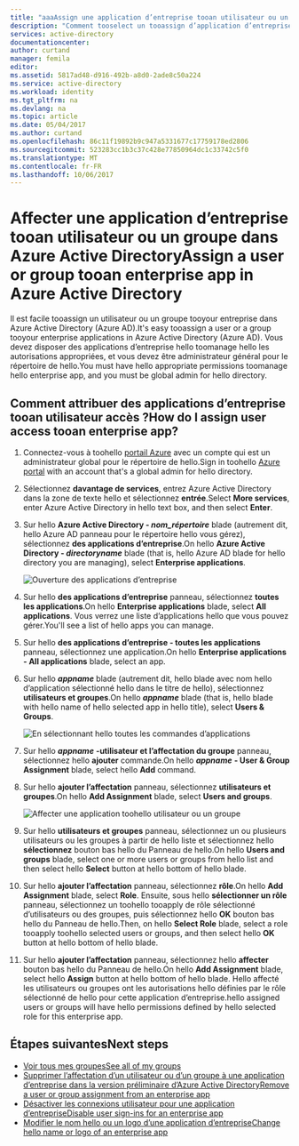 ```yaml
---
title: "aaaAssign une application d’entreprise tooan utilisateur ou un groupe dans Azure Active Directory | Documents Microsoft"
description: "Comment tooselect un tooassign d’application d’entreprise un tooit utilisateur ou un groupe dans Azure Active Directory"
services: active-directory
documentationcenter: 
author: curtand
manager: femila
editor: 
ms.assetid: 5817ad48-d916-492b-a8d0-2ade8c50a224
ms.service: active-directory
ms.workload: identity
ms.tgt_pltfrm: na
ms.devlang: na
ms.topic: article
ms.date: 05/04/2017
ms.author: curtand
ms.openlocfilehash: 86c11f19892b9c947a5331677c17759178ed2806
ms.sourcegitcommit: 523283cc1b3c37c428e77850964dc1c33742c5f0
ms.translationtype: MT
ms.contentlocale: fr-FR
ms.lasthandoff: 10/06/2017
---
```

# <a name="assign-a-user-or-group-tooan-enterprise-app-in-azure-active-directory"></a><span data-ttu-id="e3f92-103">Affecter une application d’entreprise tooan utilisateur ou un groupe dans Azure Active Directory</span><span class="sxs-lookup"><span data-stu-id="e3f92-103">Assign a user or group tooan enterprise app in Azure Active Directory</span></span>
<span data-ttu-id="e3f92-104">Il est facile tooassign un utilisateur ou un groupe tooyour entreprise dans Azure Active Directory (Azure AD).</span><span class="sxs-lookup"><span data-stu-id="e3f92-104">It's easy tooassign a user or a group tooyour enterprise applications in Azure Active Directory (Azure AD).</span></span> <span data-ttu-id="e3f92-105">Vous devez disposer des applications d’entreprise hello toomanage hello les autorisations appropriées, et vous devez être administrateur général pour le répertoire de hello.</span><span class="sxs-lookup"><span data-stu-id="e3f92-105">You must have hello appropriate permissions toomanage hello enterprise app, and you must be global admin for hello directory.</span></span>

## <a name="how-do-i-assign-user-access-tooan-enterprise-app"></a><span data-ttu-id="e3f92-106">Comment attribuer des applications d’entreprise tooan utilisateur accès ?</span><span class="sxs-lookup"><span data-stu-id="e3f92-106">How do I assign user access tooan enterprise app?</span></span>
1. <span data-ttu-id="e3f92-107">Connectez-vous à toohello [portail Azure](https://portal.azure.com) avec un compte qui est un administrateur global pour le répertoire de hello.</span><span class="sxs-lookup"><span data-stu-id="e3f92-107">Sign in toohello [Azure portal](https://portal.azure.com) with an account that's a global admin for hello directory.</span></span>
2. <span data-ttu-id="e3f92-108">Sélectionnez **davantage de services**, entrez Azure Active Directory dans la zone de texte hello et sélectionnez **entrée**.</span><span class="sxs-lookup"><span data-stu-id="e3f92-108">Select **More services**, enter Azure Active Directory in hello text box, and then select **Enter**.</span></span>
3. <span data-ttu-id="e3f92-109">Sur hello **Azure Active Directory - *nom_répertoire***  blade (autrement dit, hello Azure AD panneau pour le répertoire hello vous gérez), sélectionnez **des applications d’entreprise**.</span><span class="sxs-lookup"><span data-stu-id="e3f92-109">On hello **Azure Active Directory - *directoryname*** blade (that is, hello Azure AD blade for hello directory you are managing), select **Enterprise applications**.</span></span>

    ![Ouverture des applications d’entreprise](./media/active-directory-coreapps-assign-user-azure-portal/open-enterprise-apps.png)
4. <span data-ttu-id="e3f92-111">Sur hello **des applications d’entreprise** panneau, sélectionnez **toutes les applications**.</span><span class="sxs-lookup"><span data-stu-id="e3f92-111">On hello **Enterprise applications** blade, select **All applications**.</span></span> <span data-ttu-id="e3f92-112">Vous verrez une liste d’applications hello que vous pouvez gérer.</span><span class="sxs-lookup"><span data-stu-id="e3f92-112">You'll see a list of hello apps you can manage.</span></span>
5. <span data-ttu-id="e3f92-113">Sur hello **des applications d’entreprise - toutes les applications** panneau, sélectionnez une application.</span><span class="sxs-lookup"><span data-stu-id="e3f92-113">On hello **Enterprise applications - All applications** blade, select an app.</span></span>
6. <span data-ttu-id="e3f92-114">Sur hello ***appname*** blade (autrement dit, hello blade avec nom hello d’application sélectionné hello dans le titre de hello), sélectionnez **utilisateurs et groupes**.</span><span class="sxs-lookup"><span data-stu-id="e3f92-114">On hello ***appname*** blade (that is, hello blade with hello name of hello selected app in hello title), select **Users & Groups**.</span></span>

    ![En sélectionnant hello toutes les commandes d’applications](./media/active-directory-coreapps-assign-user-azure-portal/select-app-users.png)
7. <span data-ttu-id="e3f92-116">Sur hello ***appname*** **-utilisateur et l’affectation du groupe** panneau, sélectionnez hello **ajouter** commande.</span><span class="sxs-lookup"><span data-stu-id="e3f92-116">On hello ***appname*** **- User & Group Assignment** blade, select hello **Add** command.</span></span>
8. <span data-ttu-id="e3f92-117">Sur hello **ajouter l’affectation** panneau, sélectionnez **utilisateurs et groupes**.</span><span class="sxs-lookup"><span data-stu-id="e3f92-117">On hello **Add Assignment** blade, select **Users and groups**.</span></span>

    ![Affecter une application toohello utilisateur ou un groupe](./media/active-directory-coreapps-assign-user-azure-portal/assign-users.png)
9. <span data-ttu-id="e3f92-119">Sur hello **utilisateurs et groupes** panneau, sélectionnez un ou plusieurs utilisateurs ou les groupes à partir de hello liste et sélectionnez hello **sélectionnez** bouton bas hello du Panneau de hello.</span><span class="sxs-lookup"><span data-stu-id="e3f92-119">On hello **Users and groups** blade, select one or more users or groups from hello list and then select hello **Select** button at hello bottom of hello blade.</span></span>
10. <span data-ttu-id="e3f92-120">Sur hello **ajouter l’affectation** panneau, sélectionnez **rôle**.</span><span class="sxs-lookup"><span data-stu-id="e3f92-120">On hello **Add Assignment** blade, select **Role**.</span></span> <span data-ttu-id="e3f92-121">Ensuite, sous hello **sélectionner un rôle** panneau, sélectionnez un toohello tooapply de rôle sélectionné d’utilisateurs ou des groupes, puis sélectionnez hello **OK** bouton bas hello du Panneau de hello.</span><span class="sxs-lookup"><span data-stu-id="e3f92-121">Then, on hello **Select Role** blade, select a role tooapply toohello selected users or groups, and then select hello **OK** button at hello bottom of hello blade.</span></span>
11. <span data-ttu-id="e3f92-122">Sur hello **ajouter l’affectation** panneau, sélectionnez hello **affecter** bouton bas hello du Panneau de hello.</span><span class="sxs-lookup"><span data-stu-id="e3f92-122">On hello **Add Assignment** blade, select hello **Assign** button at hello bottom of hello blade.</span></span> <span data-ttu-id="e3f92-123">Hello affecté les utilisateurs ou groupes ont les autorisations hello définies par le rôle sélectionné de hello pour cette application d’entreprise.</span><span class="sxs-lookup"><span data-stu-id="e3f92-123">hello assigned users or groups will have hello permissions defined by hello selected role for this enterprise app.</span></span>

## <a name="next-steps"></a><span data-ttu-id="e3f92-124">Étapes suivantes</span><span class="sxs-lookup"><span data-stu-id="e3f92-124">Next steps</span></span>
* [<span data-ttu-id="e3f92-125">Voir tous mes groupes</span><span class="sxs-lookup"><span data-stu-id="e3f92-125">See all of my groups</span></span>](active-directory-groups-view-azure-portal.md)
* [<span data-ttu-id="e3f92-126">Supprimer l’affectation d’un utilisateur ou d’un groupe à une application d’entreprise dans la version préliminaire d’Azure Active Directory</span><span class="sxs-lookup"><span data-stu-id="e3f92-126">Remove a user or group assignment from an enterprise app</span></span>](active-directory-coreapps-remove-assignment-azure-portal.md)
* [<span data-ttu-id="e3f92-127">Désactiver les connexions utilisateur pour une application d’entreprise</span><span class="sxs-lookup"><span data-stu-id="e3f92-127">Disable user sign-ins for an enterprise app</span></span>](active-directory-coreapps-disable-app-azure-portal.md)
* [<span data-ttu-id="e3f92-128">Modifier le nom hello ou un logo d’une application d’entreprise</span><span class="sxs-lookup"><span data-stu-id="e3f92-128">Change hello name or logo of an enterprise app</span></span>](active-directory-coreapps-change-app-logo-user-azure-portal.md)
